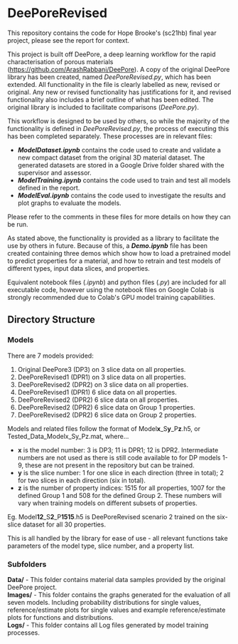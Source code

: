 # DeePoreRevised

This repository contains the code for Hope Brooke's (sc21hb) final year project, please see the report for context.

This project is built off DeePore, a deep learning workflow for the rapid characterisation of porous materials (https://github.com/ArashRabbani/DeePore). A copy of the original DeePore library has been created, named _DeePoreRevised.py_, which has been extended. All functionality in the file is clearly labelled as new, revised or original. Any new or revised functionality has justifications for it, and revised functionality also includes a brief outline of what has been edited. The original library is included to facilitate comparisons (_DeePore.py_).  

This workflow is designed to be used by others, so while the majority of the functionality is defined in _DeePoreRevised.py_, the process of executing this has been completed separately. These processes are in relevant files:
- **_ModelDataset.ipynb_** contains the code used to create and validate a new compact dataset from the original 3D material dataset. The generated datasets are stored in a Google Drive folder shared with the supervisor and assessor.
- **_ModelTraining.ipynb_** contains the code used to train and test all models defined in the report.
- **_ModelEval.ipynb_** contains the code used to investigate the results and plot graphs to evaluate the models.



Please refer to the comments in these files for more details on how they can be run.

As stated above, the functionality is provided as a library to facilitate the use by others in future. Because of this, a **_Demo.ipynb_** file has been created containing three demos which show how to load a pretrained model to predict properties for a material, and how to retrain and test models of different types, input data slices, and properties.

Equivalent notebook files (_.ipynb_) and python files (_.py_) are included for all executable code, however using the notebook files on Google Colab is strongly recommended due to Colab's GPU model training capabilities. 


## Directory Structure  

### Models
There are 7 models provided:
1. Original DeePore3 (DP3) on 3 slice data on all properties.
2. DeePoreRevised1 (DPR1) on 3 slice data on all properties.
3. DeePoreRevised2 (DPR2) on 3 slice data on all properties.
4. DeePoreRevised1 (DPR1) 6 slice data on all properties.
5. DeePoreRevised2 (DPR2) 6 slice data on all properties.
6. DeePoreRevised2 (DPR2) 6 slice data on Group 1 properties.
7. DeePoreRevised2 (DPR2) 6 slice data on Group 2 properties.

Models and related files follow the format of Model**x**_S**y**_P**z**.h5, or Tested_Data_Modelx_Sy_Pz.mat, where...
- **x** is the model number: 3 is DP3; 11 is DPR1; 12 is DPR2. Intermediate numbers are not used as there is still code available to for DP models 1-9, these are not present in the repository but can be trained.
- **y** is the slice number: 1 for one slice in each direction (three in total); 2 for two slices in each direction (six in total).
- **z** is the number of property indices: 1515 for all properties, 1007 for the defined Group 1 and 508 for the defined Group 2. These numbers will vary when training models on different subsets of properties.

Eg. Model**12**_S**2**_P**1515**.h5 is DeePoreRevised scenario 2 trained on the six-slice dataset for all 30 properties.

This is all handled by the library for ease of use - all relevant functions take parameters of the model type, slice number, and a property list.

### Subfolders
**Data/** - This folder contains material data samples provided by the original DeePore project.  
**Images/** - This folder contains the graphs generated for the evaluation of all seven models. Including probability distributions for single values, reference/estimate plots for single values and example reference/estimate plots for functions and distributions.  
**Logs/** - This folder contains all Log files generated by model training processes.

